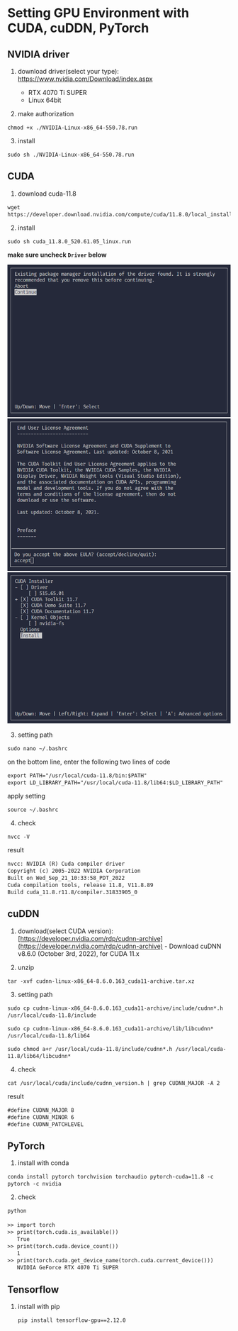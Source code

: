 # Setting GPU Environment with CUDA, cuDDN, PyTorch

## NVIDIA driver
1. download driver(select your type): https://www.nvidia.com/Download/index.aspx
   - RTX 4070 Ti SUPER
   - Linux 64bit

2. make authorization
```shell
chmod +x ./NVIDIA-Linux-x86_64-550.78.run
```

3. install
```shell
sudo sh ./NVIDIA-Linux-x86_64-550.78.run
```

## CUDA
1. download cuda-11.8
```shell
wget https://developer.download.nvidia.com/compute/cuda/11.8.0/local_installers/cuda_11.8.0_520.61.05_linux.run
```

2. install
```shell
sudo sh cuda_11.8.0_520.61.05_linux.run
```

**make sure uncheck ```Driver``` below**

![](../asset/linux/setting-gpu-environment-1.png)
![](../asset/linux/setting-gpu-environment-2.png)
![](../asset/linux/setting-gpu-environment-3.png)

3. setting path
```shell
sudo nano ~/.bashrc
```

on the bottom line, enter the following two lines of code

```shell
export PATH="/usr/local/cuda-11.8/bin:$PATH"
export LD_LIBRARY_PATH="/usr/local/cuda-11.8/lib64:$LD_LIBRARY_PATH"
```

apply setting
```shell
source ~/.bashrc
```

4. check
```shell
nvcc -V
```

result
```
nvcc: NVIDIA (R) Cuda compiler driver
Copyright (c) 2005-2022 NVIDIA Corporation
Built on Wed_Sep_21_10:33:58_PDT_2022
Cuda compilation tools, release 11.8, V11.8.89
Build cuda_11.8.r11.8/compiler.31833905_0
```

## cuDDN
1. download(select CUDA version): [https://developer.nvidia.com/rdp/cudnn-archive](https://developer.nvidia.com/rdp/cudnn-archive) - Download cuDNN v8.6.0   (October 3rd, 2022), for CUDA 11.x

2. unzip
```shell
tar -xvf cudnn-linux-x86_64-8.6.0.163_cuda11-archive.tar.xz
```

3. setting path
```shell
sudo cp cudnn-linux-x86_64-8.6.0.163_cuda11-archive/include/cudnn*.h /usr/local/cuda-11.8/include
```

```shell
sudo cp cudnn-linux-x86_64-8.6.0.163_cuda11-archive/lib/libcudnn* /usr/local/cuda-11.8/lib64
```

```shell
sudo chmod a+r /usr/local/cuda-11.8/include/cudnn*.h /usr/local/cuda-11.8/lib64/libcudnn*
```

4. check
```shell
cat /usr/local/cuda/include/cudnn_version.h | grep CUDNN_MAJOR -A 2
```

result
```shell
#define CUDNN_MAJOR 8
#define CUDNN_MINOR 6
#define CUDNN_PATCHLEVEL 
```

## PyTorch
1. install with conda
```shell
conda install pytorch torchvision torchaudio pytorch-cuda=11.8 -c pytorch -c nvidia
```

2. check
```shell
python

>> import torch
>> print(torch.cuda.is_available())
   True
>> print(torch.cuda.device_count())
   1
>> print(torch.cuda.get_device_name(torch.cuda.current_device()))
   NVIDIA GeForce RTX 4070 Ti SUPER
```

## Tensorflow
1. install with pip
   ```shell
   pip install tensorflow-gpu==2.12.0
   ```
